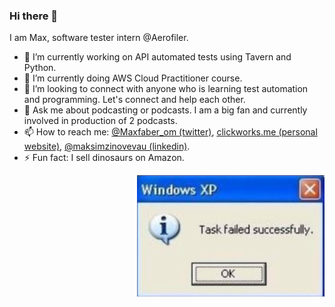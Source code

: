 ### Hi there 👋

I am Max, software tester intern @Aerofiler.

- 🔭 I’m currently working on API automated tests using Tavern and Python.
- 🌱 I’m currently doing AWS Cloud Practitioner course.
- 👯 I’m looking to connect with anyone who is learning test automation and programming. Let's connect and help each other.
- 💬 Ask me about podcasting or podcasts. I am a big fan and currently involved in production of 2 podcasts.
- 📫 How to reach me: [@Maxfaber_om (twitter)](https://twitter.com/maxfaber_Om), [clickworks.me (personal website)](http://clickworks.me/), [@maksimzinovevau (linkedin)](https://www.linkedin.com/in/maksimzinovevau/).
- ⚡ Fun fact: I sell dinosaurs on Amazon.


<img src="taskfailed.jpg" width=300 align=right>
